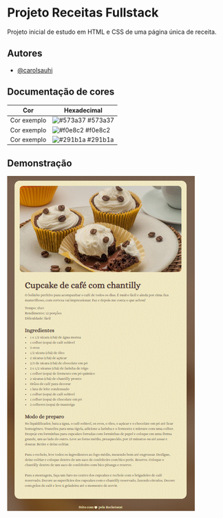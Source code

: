 
# Projeto Receitas Fullstack

Projeto inicial de estudo em HTML e CSS de uma página única de receita.


## Autores

- [@carolsauhi](https://www.github.com/octokatherine)

## Documentação de cores

| Cor               | Hexadecimal                                                |
| ----------------- | ---------------------------------------------------------------- |
| Cor exemplo       | ![#573a37](https://via.placeholder.com/10/573a37?text=+) #573a37 |
| Cor exemplo       | ![#f0e8c2](https://via.placeholder.com/10/f0e8c2?text=+) #f0e8c2 |
| Cor exemplo       | ![#291b1a](https://via.placeholder.com/10/291b1a?text=+) #291b1a |


## Demonstração

<img src="assets/projeto_receita_fullstack.gif" alt="Pagina do Projeto de Receitas">

